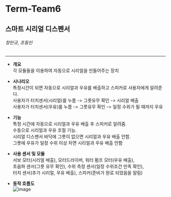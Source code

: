 # Term-Team6
## 스마트 시리얼 디스펜서  
###### 정민규, 조동인
***
- __개요__  
각 모듈들을 이용하여 자동으로 시리얼을 만들어주는 장치

- __시나리오__  
특정시간이 되면 자동으로 시리얼과 우유를 배출하고 스피커로 사용자에게 알려준다.  
사용자가 터치센서(시리얼)를 누름 -> 그릇유무 확인 -> 시리얼 배출  
사용자가 터치센서(우유)를 누름 -> 그릇유무 확인 -> 일정 수위가 될 때까지 우유 

- __기능__  
  특정 시간에 자동으로 시리얼과 우유 배출 후 스피커로 알려줌.  
  수동으로 시리얼과 우유 조절 기능.   
  시리얼 디스펜서 바닥에 그릇이 없으면 시리얼과 우유 배출 안함.   
  그릇에 우유가 일정 수위 이상 차면 시리얼과 우유 배출 안함  

- __사용 센서 및 모듈__  
  서보 모터(시리얼 배출), 모터드라이버, 워터 펌프 모터(우유 배출),  
  초음파 센서(그릇 유무 확인), 수위 측정 센서(일정 수위조건 만족 확인),  
  터치 센서(추가 시리얼, 우유 배출), 스피커(준비가 완료 되었음을 알림)
  
- __동작 흐름도__  
![image](https://user-images.githubusercontent.com/31990118/120493927-5461d180-c3f6-11eb-9f23-5b95f4cfc136.png)
